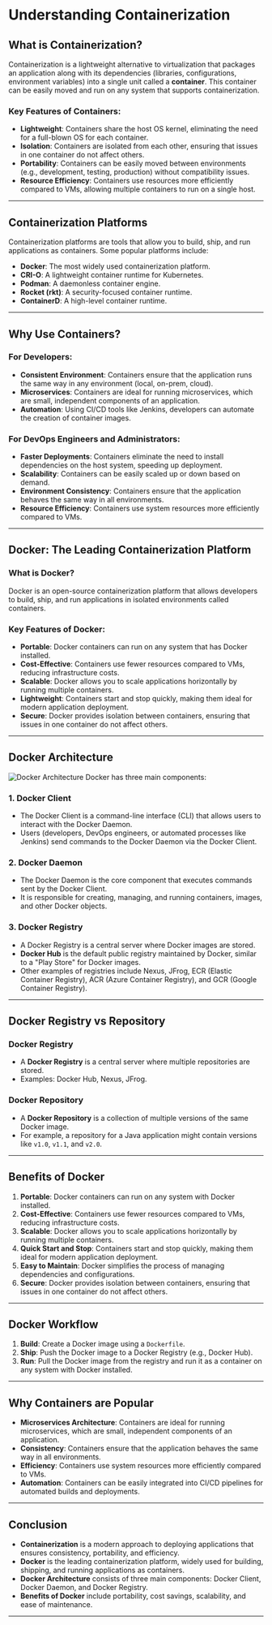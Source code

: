 # Understanding Containerization

## What is Containerization?
Containerization is a lightweight alternative to virtualization that packages an application along with its dependencies (libraries, configurations, environment variables) into a single unit called a **container**. This container can be easily moved and run on any system that supports containerization.

### Key Features of Containers:
- **Lightweight**: Containers share the host OS kernel, eliminating the need for a full-blown OS for each container.
- **Isolation**: Containers are isolated from each other, ensuring that issues in one container do not affect others.
- **Portability**: Containers can be easily moved between environments (e.g., development, testing, production) without compatibility issues.
- **Resource Efficiency**: Containers use resources more efficiently compared to VMs, allowing multiple containers to run on a single host.

---

## Containerization Platforms
Containerization platforms are tools that allow you to build, ship, and run applications as containers. Some popular platforms include:

- **Docker**: The most widely used containerization platform.
- **CRI-O**: A lightweight container runtime for Kubernetes.
- **Podman**: A daemonless container engine.
- **Rocket (rkt)**: A security-focused container runtime.
- **ContainerD**: A high-level container runtime.

---

## Why Use Containers?

### For Developers:
- **Consistent Environment**: Containers ensure that the application runs the same way in any environment (local, on-prem, cloud).
- **Microservices**: Containers are ideal for running microservices, which are small, independent components of an application.
- **Automation**: Using CI/CD tools like Jenkins, developers can automate the creation of container images.

### For DevOps Engineers and Administrators:
- **Faster Deployments**: Containers eliminate the need to install dependencies on the host system, speeding up deployment.
- **Scalability**: Containers can be easily scaled up or down based on demand.
- **Environment Consistency**: Containers ensure that the application behaves the same way in all environments.
- **Resource Efficiency**: Containers use system resources more efficiently compared to VMs.

---

## Docker: The Leading Containerization Platform

### What is Docker?
Docker is an open-source containerization platform that allows developers to build, ship, and run applications in isolated environments called containers.

### Key Features of Docker:
- **Portable**: Docker containers can run on any system that has Docker installed.
- **Cost-Effective**: Containers use fewer resources compared to VMs, reducing infrastructure costs.
- **Scalable**: Docker allows you to scale applications horizontally by running multiple containers.
- **Lightweight**: Containers start and stop quickly, making them ideal for modern application deployment.
- **Secure**: Docker provides isolation between containers, ensuring that issues in one container do not affect others.

---

## Docker Architecture
![Docker Architecture](https://www.whizlabs.com/blog/wp-content/uploads/2021/09/Docker-Architecture-2048x1152.png)
Docker has three main components:

### 1. Docker Client
- The Docker Client is a command-line interface (CLI) that allows users to interact with the Docker Daemon.
- Users (developers, DevOps engineers, or automated processes like Jenkins) send commands to the Docker Daemon via the Docker Client.

### 2. Docker Daemon
- The Docker Daemon is the core component that executes commands sent by the Docker Client.
- It is responsible for creating, managing, and running containers, images, and other Docker objects.

### 3. Docker Registry
- A Docker Registry is a central server where Docker images are stored.
- **Docker Hub** is the default public registry maintained by Docker, similar to a "Play Store" for Docker images.
- Other examples of registries include Nexus, JFrog, ECR (Elastic Container Registry), ACR (Azure Container Registry), and GCR (Google Container Registry).

---

## Docker Registry vs Repository

### Docker Registry
- A **Docker Registry** is a central server where multiple repositories are stored.
- Examples: Docker Hub, Nexus, JFrog.

### Docker Repository
- A **Docker Repository** is a collection of multiple versions of the same Docker image.
- For example, a repository for a Java application might contain versions like `v1.0`, `v1.1`, and `v2.0`.

---

## Benefits of Docker

1. **Portable**: Docker containers can run on any system with Docker installed.
2. **Cost-Effective**: Containers use fewer resources compared to VMs, reducing infrastructure costs.
3. **Scalable**: Docker allows you to scale applications horizontally by running multiple containers.
4. **Quick Start and Stop**: Containers start and stop quickly, making them ideal for modern application deployment.
5. **Easy to Maintain**: Docker simplifies the process of managing dependencies and configurations.
6. **Secure**: Docker provides isolation between containers, ensuring that issues in one container do not affect others.

---

## Docker Workflow

1. **Build**: Create a Docker image using a `Dockerfile`.
2. **Ship**: Push the Docker image to a Docker Registry (e.g., Docker Hub).
3. **Run**: Pull the Docker image from the registry and run it as a container on any system with Docker installed.

---

## Why Containers are Popular

- **Microservices Architecture**: Containers are ideal for running microservices, which are small, independent components of an application.
- **Consistency**: Containers ensure that the application behaves the same way in all environments.
- **Efficiency**: Containers use system resources more efficiently compared to VMs.
- **Automation**: Containers can be easily integrated into CI/CD pipelines for automated builds and deployments.

---

## Conclusion

- **Containerization** is a modern approach to deploying applications that ensures consistency, portability, and efficiency.
- **Docker** is the leading containerization platform, widely used for building, shipping, and running applications as containers.
- **Docker Architecture** consists of three main components: Docker Client, Docker Daemon, and Docker Registry.
- **Benefits of Docker** include portability, cost savings, scalability, and ease of maintenance.

---

